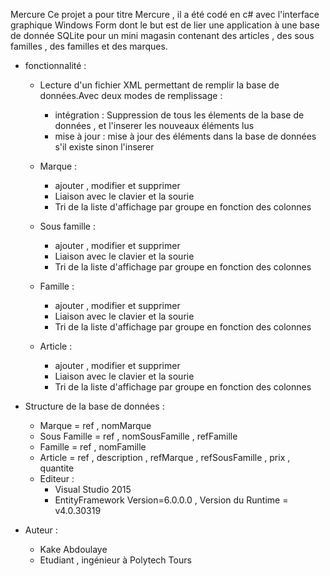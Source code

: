 Mercure
Ce projet a pour titre Mercure , il a été codé en c# avec l'interface graphique Windows Form dont le but est de lier une application à une base de donnée SQLite pour un mini magasin contenant des articles , des sous familles , des familles et des marques.
 - fonctionnalité : 
   
    * Lecture d'un fichier XML  permettant de remplir la base de données.Avec deux modes de remplissage : 
        - intégration : Suppression  de tous les élements de la base de données , et l'inserer les nouveaux éléments lus
        - mise à jour : mise à jour des éléments dans la base de données s'il existe sinon l'inserer
    * Marque : 
      - ajouter , modifier et supprimer 
      - Liaison avec le clavier et la sourie 
      - Tri de la liste d'affichage par groupe  en fonction des colonnes 
    
    * Sous famille :
      - ajouter , modifier et supprimer 
      - Liaison avec le clavier et la sourie 
      - Tri de la liste d'affichage par groupe  en fonction des colonnes 
    
    * Famille : 
      - ajouter , modifier et supprimer 
      - Liaison avec le clavier et la sourie 
      - Tri de la liste d'affichage par groupe  en fonction des colonnes 
    
    * Article : 
      - ajouter , modifier et supprimer 
      - Liaison avec le clavier et la sourie 
      - Tri de la liste d'affichage par groupe  en fonction des colonnes 
    
    
  - Structure de la base de données :
    * Marque = ref , nomMarque 
    * Sous Famille = ref , nomSousFamille , refFamille
    * Famille = ref , nomFamille 
    * Article = ref , description , refMarque , refSousFamille , prix , quantite
    
    
    
    - Editeur : 
       - Visual Studio 2015
       - EntityFramework Version=6.0.0.0 , Version du Runtime = v4.0.30319
       
   - Auteur : 
       - Kake Abdoulaye 
       - Etudiant , ingénieur à Polytech Tours 
